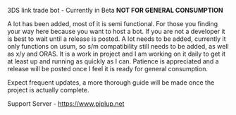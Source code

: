 3DS link trade bot - Currently in Beta **NOT FOR GENERAL CONSUMPTION**

A lot has been added, most of it is semi functional. For those you finding your way here because you want to host a bot. If you are not a developer it is best to wait until a release is posted. A lot needs to be added, currently it only functions on usum, so s/m compatibility still needs to be added, as well as x/y and ORAS. It is a work in project and I am working on it daily to get it at least up and running as quickly as I can. Patience is appreciated and a release will be posted once I feel it is ready for general consumption. 

Expect frequent updates, a more thorough guide will be made once the project is actually complete.

Support Server - https://www.piplup.net
